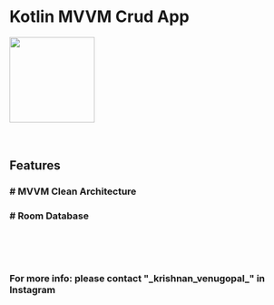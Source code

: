 
<h1>Kotlin MVVM Crud App</h1>

<body>

<img src ="images/img1.jpeg" width="150"/>

</div>
</body>
</html>


</br>
</br>
</br>

<h2>Features</h2>

<h3># MVVM Clean Architecture</h3>
<h3># Room Database</h3>

<br/>
<br/>
</br>

<h3>For more info: please contact "_krishnan_venugopal_" in Instagram</h3>
